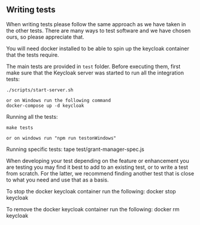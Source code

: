 ## Writing tests

When writing tests please follow the same approach as we have taken in the other tests. There are many ways to test software and we have chosen ours, so please appreciate that.

You will need docker installed to be able to spin up the keycloak container that the tests require.

The main tests are provided in `test` folder. Before executing them, first make sure that the Keycloak server was started to run all the integration tests:

    ./scripts/start-server.sh

    or on Windows run the following command
    docker-compose up -d keycloak

Running all the tests:

    make tests

    or on windows run "npm run testonWindows"

Running specific tests:
    tape test/grant-manager-spec.js

When developing your test depending on the feature or enhancement you are testing you may find it best to add to an
existing test, or to write a test from scratch. For the latter, we recommend finding another test that is close to what 
you need and use that as a basis.

To stop the docker keycloak container run the following:
    docker stop keycloak

To remove the docker keycloak container run the following:
    docker rm keycloak
